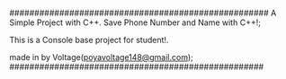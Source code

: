 ####################################################
A Simple Project with C++.
Save Phone Number and Name with C++!;

This is a Console base project for student!.

made in by Voltage(poyavoltage148@gmail.com);
###################################################